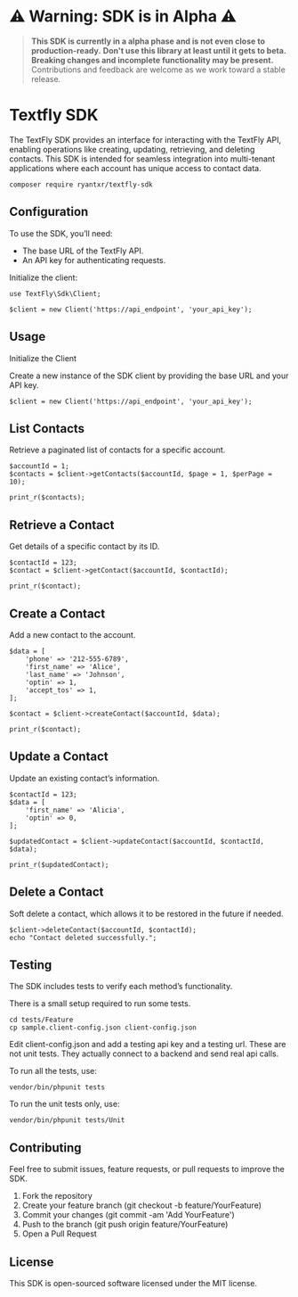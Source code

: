 # ⚠️ **Warning: SDK is in Alpha** ⚠️

> **This SDK is currently in a alpha phase and is not even close to production-ready.**
> **Don't use this library at least until it gets to beta. Breaking changes and incomplete functionality may be present.**
> Contributions and feedback are welcome as we work toward a stable release.

# Textfly SDK

The TextFly SDK provides an interface for interacting with the TextFly API, enabling operations like creating, updating, retrieving, and deleting contacts. This SDK is intended for seamless integration into multi-tenant applications where each account has unique access to contact data.

    composer require ryantxr/textfly-sdk

## Configuration

To use the SDK, you’ll need:

* The base URL of the TextFly API.
* An API key for authenticating requests.

Initialize the client:

    use TextFly\Sdk\Client;

    $client = new Client('https://api_endpoint', 'your_api_key');

## Usage

Initialize the Client

Create a new instance of the SDK client by providing the base URL and your API key.

    $client = new Client('https://api_endpoint', 'your_api_key');

## List Contacts

Retrieve a paginated list of contacts for a specific account.

    $accountId = 1;
    $contacts = $client->getContacts($accountId, $page = 1, $perPage = 10);

    print_r($contacts);

## Retrieve a Contact

Get details of a specific contact by its ID.

    $contactId = 123;
    $contact = $client->getContact($accountId, $contactId);

    print_r($contact);

## Create a Contact

Add a new contact to the account.

    $data = [
        'phone' => '212-555-6789',
        'first_name' => 'Alice',
        'last_name' => 'Johnson',
        'optin' => 1,
        'accept_tos' => 1,
    ];

    $contact = $client->createContact($accountId, $data);

    print_r($contact);

## Update a Contact

Update an existing contact’s information.

    $contactId = 123;
    $data = [
        'first_name' => 'Alicia',
        'optin' => 0,
    ];

    $updatedContact = $client->updateContact($accountId, $contactId, $data);

    print_r($updatedContact);

## Delete a Contact

Soft delete a contact, which allows it to be restored in the future if needed.

    $client->deleteContact($accountId, $contactId);
    echo "Contact deleted successfully.";

## Testing

The SDK includes tests to verify each method’s functionality.

There is a small setup required to run some tests.

    cd tests/Feature
    cp sample.client-config.json client-config.json

Edit client-config.json and add a testing api key and a testing url.
These are not unit tests. They actually connect to a backend and send real api calls.

To run all the tests, use:

    vendor/bin/phpunit tests

To run the unit tests only, use:

    vendor/bin/phpunit tests/Unit

## Contributing

Feel free to submit issues, feature requests, or pull requests to improve the SDK.

1. Fork the repository
2. Create your feature branch (git checkout -b feature/YourFeature)
3. Commit your changes (git commit -am 'Add YourFeature')
4. Push to the branch (git push origin feature/YourFeature)
5. Open a Pull Request

## License

This SDK is open-sourced software licensed under the MIT license.
